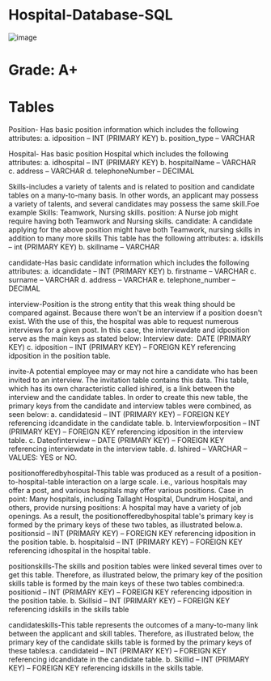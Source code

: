 # Hospital-Database-SQL
![image](https://user-images.githubusercontent.com/71986409/179974564-b038eb2e-a7d0-4238-90fc-d2323a31a7dd.png)

# Grade: A+


# Tables

Position- Has basic position information which includes the following attributes: a. idposition – INT (PRIMARY KEY) b. position_type – VARCHAR

Hospital- Has basic position Hospital which includes the following attributes: a. idhospital – INT (PRIMARY KEY) b. hospitalName – VARCHAR c. address – VARCHAR d. telephoneNumber – DECIMAL

Skills-includes a variety of talents and is related to position and candidate tables on a many-to-many basis. In other words, an applicant may possess a variety of talents, and several candidates may possess the same skill.Foe example Skills: Teamwork, Nursing skills. position: A Nurse job might require having both Teamwork and Nursing skills. candidate: A candidate applying for the above position might have both Teamwork, nursing skills in addition to many more skills This table has the following attributes: a. idskills – int (PRIMARY KEY) b. skillname – VARCHAR

candidate-Has basic candidate information which includes the following attributes: a. idcandidate – INT (PRIMARY KEY) b. firstname – VARCHAR c. surname – VARCHAR d. address – VARCHAR e. telephone_number – DECIMAL

interview-Position is the strong entity that this weak thing should be compared against. Because there won't be an interview if a position doesn't exist. With the use of this, the hospital was able to request numerous interviews for a given post. In this case, the interviewdate and idposition serve as the main keys as stated below: Interview date:  DATE (PRIMARY KEY) c. idposition – INT (PRIMARY KEY) – FOREIGN KEY referencing idposition in the position table.


invite-A potential employee may or may not hire a candidate who has been invited to an interview. The invitation table contains this data. This table, which has its own characteristic called ishired, is a link between the interview and the candidate tables. In order to create this new table, the primary keys from the candidate and interview tables were combined, as seen below: a. candidatesid – INT (PRIMARY KEY) – FOREIGN KEY referencing idcandidate in the candidate table. b. Interviewforposition – INT (PRIMARY KEY) – FOREIGN KEY referencing idposition in the interview table. c. Dateofinterview – DATE (PRIMARY KEY) – FOREIGN KEY referencing interviewdate in the interview table. d. Ishired – VARCHAR – VALUES: YES or NO.


positionofferedbyhospital-This table was produced as a result of a position-to-hospital-table interaction on a large scale. i.e., various hospitals may offer a post, and various hospitals may offer various positions. Case in point: Many hospitals, including Tallaght Hospital, Dundrum Hospital, and others, provide nursing positions: A hospital may have a variety of job openings. As a result, the positionofferedbyhospital table's primary key is formed by the primary keys of these two tables, as illustrated below.a. positionsid – INT (PRIMARY KEY) – FOREIGN KEY referencing idposition in the position table. b. hospitalsid – INT (PRIMARY KEY) – FOREIGN KEY referencing idhospital in the hospital table.


positionskills-The skills and position tables were linked several times over to get this table. Therefore, as illustrated below, the primary key of the position skills table is formed by the main keys of these two tables combined:a. positionid – INT (PRIMARY KEY) – FOREIGN KEY referencing idposition in the position table. b. Skillsid – INT (PRIMARY KEY) – FOREIGN KEY referencing idskills in the skills table


candidateskills-This table represents the outcomes of a many-to-many link between the applicant and skill tables. Therefore, as illustrated below, the primary key of the candidate skills table is formed by the primary keys of these tables:a. candidateid – INT (PRIMARY KEY) – FOREIGN KEY referencing idcandidate in the candidate table. b. Skillid – INT (PRIMARY KEY) – FOREIGN KEY referencing idskills in the skills table.
